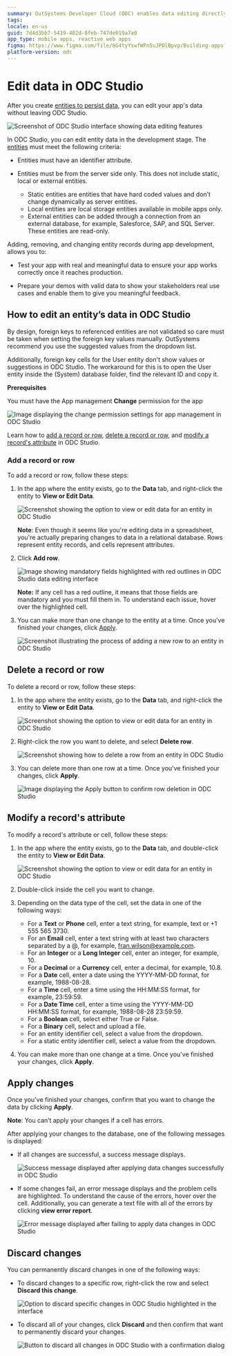 ```yaml
---
summary: OutSystems Developer Cloud (ODC) enables data editing directly within ODC Studio, facilitating real-time app testing and stakeholder demonstrations.
tags:
locale: en-us
guid: 7d4d3bb7-5419-482d-8feb-747de019a7a0
app_type: mobile apps, reactive web apps
figma: https://www.figma.com/file/6G4tyYswfWPn5uJPDlBpvp/Building-apps?type=design&node-id=4035%3A137&mode=design&t=3vXcogcuIh9sw9aQ-1
platform-version: odc
---
```

# Edit data in ODC Studio 

After you create [entities to persist data](../data/modeling/entity-create.md), you can edit your app's data without leaving ODC Studio.

![Screenshot of ODC Studio interface showing data editing features](images/edit-data-odcs.png "Editing Data in ODC Studio Interface")

In ODC Studio, you can edit entity data in the development stage. The [entities](../data/modeling/entity.md) must meet the following criteria:

* Entities must have an identifier attribute.

* Entities must be from the server side only. This does not include static, local or external entities.

    * Static entities are entities that have hard coded values and don’t change dynamically as server entities.
    * Local entities are local storage entities available in mobile apps only.
    * External entities can be added through a connection from an external database, for example, Salesforce, SAP, and SQL Server. These entities are read-only. 

Adding, removing, and changing entity records during app development, allows you to:

* Test your app with real and meaningful data to ensure your app works correctly once it reaches production.

* Prepare your demos with valid data to show your stakeholders real use cases and enable them to give you meaningful feedback.

## How to edit an entity’s data in ODC Studio

<div class="info" markdown="1">

By design, foreign keys to referenced entities are not validated so care must be taken when setting the foreign key values manually. OutSystems recommend you use the suggested values from the dropdown list.

Additionally, foreign key cells for the User entity don't show values or suggestions in ODC Studio. The workaround for this is to open the User entity inside the (System) database folder, find the relevant ID and copy it.

</div>

**Prerequisites**

You must have the App management **Change** permission for the app

![Image displaying the change permission settings for app management in ODC Studio](images/edit-data-change-permission-odcs.png "App Management Change Permission in ODC Studio")

Learn how to [add a record or row](#add-a-record-or-row), [delete a record or row](#delete-a-record-or-row), and [modify a record's attribute](#modify-a-records-attribute) in ODC Studio.

### Add a record or row

To add a record or row, follow these steps:

1. In the app where the entity exists, go to the **Data** tab, and right-click the entity to **View or Edit Data**.

    ![Screenshot showing the option to view or edit data for an entity in ODC Studio](images/edit-data-view-edit-odcs.png "View or Edit Data Option in ODC Studio")

    **Note**: Even though it seems like you're editing data in a spreadsheet, you're actually preparing changes to data in a relational database. Rows represent entity records, and cells represent attributes.

 1. Click **Add row**.

    ![Image showing mandatory fields highlighted with red outlines in ODC Studio data editing interface](images/edit-data-mandatory-fields-odcs.png "Mandatory Fields Highlighted in ODC Studio")

    **Note:** If any cell has a red outline, it means that those fields are mandatory and you must fill them in. To understand each issue, hover over the highlighted cell.
    
1. You can make more than one change to the entity at a time. Once you've finished your changes, click [Apply](#apply-changes).

    ![Screenshot illustrating the process of adding a new row to an entity in ODC Studio](images/edit-data-add-row-odcs.png "Adding a New Row in ODC Studio")

## Delete a record or row

To delete a record or row, follow these steps:
 
1. In the app where the entity exists, go to the **Data** tab, and right-click the entity to **View or Edit Data**.

    ![Screenshot showing the option to view or edit data for an entity in ODC Studio](images/edit-data-view-edit-odcs.png "View or Edit Data Option in ODC Studio")

1. Right-click the row you want to delete, and select **Delete row**.

    ![Screenshot showing how to delete a row from an entity in ODC Studio](images/edit-data-delete-row-odcs.png "Deleting a Row in ODC Studio")

1. You can delete more than one row at a time. Once you've  finished your changes, click **Apply**.

    ![Image displaying the Apply button to confirm row deletion in ODC Studio](images/edit-data-delete-row-apply-odcs.png "Applying Row Deletion in ODC Studio")

## Modify a record's attribute

To modify a record's attribute or cell, follow these steps:

1. In the app where the entity exists, go to the **Data** tab, and double-click the entity to **View or Edit Data**.

    ![Screenshot showing the option to view or edit data for an entity in ODC Studio](images/edit-data-view-edit-odcs.png "View or Edit Data Option in ODC Studio")

1. Double-click inside the cell you want to change.

1. Depending on the data type of the cell, set the data in one of the following ways:

    * For a **Text** or **Phone** cell, enter a text string, for example, text or +1 555 565 3730.
    * For an **Email** cell, enter a text string with at least two characters separated by a @, for example, fran.wilson@example.com.
    * For an **Integer** or a **Long Integer** cell, enter an integer, for example, 10.
    * For a **Decimal** or a **Currency** cell, enter a decimal, for example, 10.8.
    * For a **Date** cell, enter a date using the YYYY-MM-DD format, for example, 1988-08-28.
    * For a **Time** cell, enter a time using the HH:MM:SS format, for example, 23:59:59.
    * For a **Date Time** cell, enter a time using the YYYY-MM-DD HH:MM:SS format, for example, 1988-08-28 23:59:59.
    * For a **Boolean** cell, select either True or False.
    * For a **Binary** cell, select and upload a file.
    * For an entity identifier cell, select a value from the dropdown.
    * For a static entity identifier cell, select a value from the dropdown.

1. You can make more than one change at a time. Once you've finished your changes, click **Apply**.

## Apply changes

Once you've finished your changes, confirm that you want to change the data by clicking **Apply**. 

**Note**: You can’t apply your changes if a cell has errors.

After applying your changes to the database, one of the following messages is displayed:

* If all changes are successful, a success message displays.

    ![Success message displayed after applying data changes successfully in ODC Studio](images/edit-data-changes-success-odcs.png "Successful Data Changes in ODC Studio")

* If some changes fail, an error message displays and the problem cells are highlighted. To understand the cause of the errors, hover over the cell. Additionally, you can generate a text file with all of the errors by clicking **view error report**.

    ![Error message displayed after failing to apply data changes in ODC Studio](images/edit-data-changes-failed-odcs.png "Failed Data Changes in ODC Studio")

## Discard changes

You can permanently discard changes in one of the following ways:

* To discard changes to a specific row, right-click the row and select **Discard this change**.

    ![Option to discard specific changes in ODC Studio highlighted in the interface](images/edit-data-discard-odcs.png "Discarding Changes in ODC Studio")

* To discard all of your changes, click **Discard** and then confirm that want to permanently discard your changes.

    ![Button to discard all changes in ODC Studio with a confirmation dialog](images/edit-data-discard-all-changes-odcs.png "Discarding All Changes in ODC Studio")
